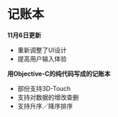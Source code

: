 # 记账本

**11月6日更新**

* 重新调整了UI设计
* 提高用户输入体验

**用Objective-C的纯代码写成的记账本**

* 部份支持3D-Touch
* 支持对数据的增改查删
* 支持升序／降序排序